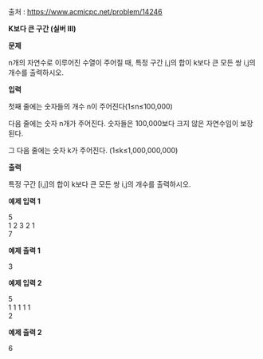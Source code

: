 출처 : https://www.acmicpc.net/problem/14246

**K보다 큰 구간 (실버 III)**

**문제**

n개의 자연수로 이루어진 수열이 주어질 때, 특정 구간 [i,j](i≤j)의 합이 k보다 큰 모든 쌍 i,j의 개수를 출력하시오.

**입력**

첫째 줄에는 숫자들의 개수 n이 주어진다(1≤n≤100,000)

다음 줄에는 숫자 n개가 주어진다. 숫자들은 100,000보다 크지 않은 자연수임이 보장된다.

그 다음 줄에는 숫자 k가 주어진다. (1≤k≤1,000,000,000)

**출력**

특정 구간 [i,j]의 합이 k보다 큰 모든 쌍 i,j의 개수를 출력하시오.

**예제 입력 1**

5<br>
1 2 3 2 1<br>
7

**예제 출력 1**

3

**예제 입력 2**

5<br>
1 1 1 1 1<br>
2

**예제 출력 2**

6